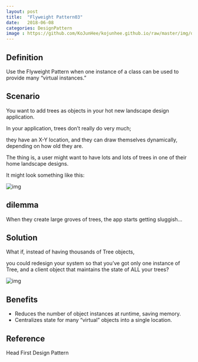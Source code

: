 ```yaml
---
layout: post
title:  "Flyweight Pattern03"
date:   2018-06-08
categories: DesignPattern
image : https://github.com/KoJunHee/kojunhee.github.io/raw/master/img/dpci.png
---
```


## Definition

Use the Flyweight Pattern when one instance of a class can be used to provide many “virtual instances.” 

## Scenario 

You want to add trees as objects in your hot new landscape design application. 

In your application, trees don’t really do very much; 

they have an X-Y location, and they can draw themselves dynamically, depending on how old they are. 

The thing is, a user might want to have lots and lots of trees in one of their home landscape designs. 

It might look something like this: 

![img](https://github.com/KoJunHee/kojunhee.github.io/raw/master/img/fly031.png)

## dilemma 

When they create large groves of trees, the app starts getting sluggish... 

## Solution

What if, instead of having thousands of Tree objects, 

you could redesign your system so that you’ve got only one instance of Tree, and a client object that maintains the state of ALL your trees? 

![img](https://github.com/KoJunHee/kojunhee.github.io/raw/master/img/fly032.png)

## Benefits

- Reduces the number of object instances at runtime, saving memory. 
- Centralizes state for many “virtual” objects into a single location. 

## Reference

Head First Design Pattern